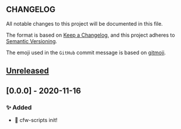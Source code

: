 ## CHANGELOG

All notable changes to this project will be documented in this file.

The format is based on [Keep a Changelog](https://keepachangelog.com/en/1.0.0/),
and this project adheres to [Semantic Versioning](https://semver.org/spec/v2.0.0.html).

The emoji used in the `GitHub` commit message is based on [gitmoji](https://gitmoji.carloscuesta.me/).

## [Unreleased]

## [0.0.0] - 2020-11-16

### ✨ Added

- 🎉 cfw-scripts init!

[unreleased]: https://github.com/yi-Xu-0100/cfw-scripts/compare/v0.0.1...HEAD
[0.0.1]: https://github.com/yi-Xu-0100/cfw-scripts/tree/v0.0.1
